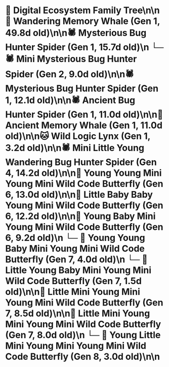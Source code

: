 # 🌳 Digital Ecosystem Family Tree\n\n🐋 Wandering Memory Whale (Gen 1, 49.8d old)\n\n🕷️ Mysterious Bug Hunter Spider (Gen 1, 15.7d old)\n  └─ 🕷️ Mini Mysterious Bug Hunter Spider (Gen 2, 9.0d old)\n\n🕷️ Mysterious Bug Hunter Spider (Gen 1, 12.1d old)\n\n🕷️ Ancient Bug Hunter Spider (Gen 1, 11.0d old)\n\n🐋 Ancient Memory Whale (Gen 1, 11.0d old)\n\n🐱 Wild Logic Lynx (Gen 1, 3.2d old)\n\n🕷️ Mini Little Young Wandering Bug Hunter Spider (Gen 4, 14.2d old)\n\n🦋 Young Young Mini Young Mini Wild Code Butterfly (Gen 6, 13.0d old)\n\n🦋 Little Baby Baby Young Mini Wild Code Butterfly (Gen 6, 12.2d old)\n\n🦋 Young Baby Mini Young Mini Wild Code Butterfly (Gen 6, 9.2d old)\n  └─ 🦋 Young Young Baby Mini Young Mini Wild Code Butterfly (Gen 7, 4.0d old)\n  └─ 🦋 Little Young Baby Mini Young Mini Wild Code Butterfly (Gen 7, 1.5d old)\n\n🦋 Little Mini Young Mini Young Mini Wild Code Butterfly (Gen 7, 8.5d old)\n\n🦋 Little Mini Young Mini Young Mini Wild Code Butterfly (Gen 7, 8.0d old)\n  └─ 🦋 Young Little Mini Young Mini Young Mini Wild Code Butterfly (Gen 8, 3.0d old)\n\n